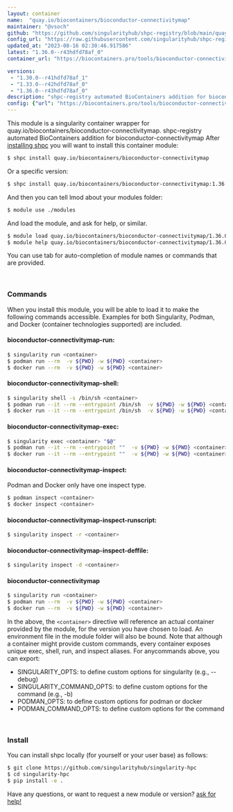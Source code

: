 ```yaml
---
layout: container
name:  "quay.io/biocontainers/bioconductor-connectivitymap"
maintainer: "@vsoch"
github: "https://github.com/singularityhub/shpc-registry/blob/main/quay.io/biocontainers/bioconductor-connectivitymap/container.yaml"
config_url: "https://raw.githubusercontent.com/singularityhub/shpc-registry/main/quay.io/biocontainers/bioconductor-connectivitymap/container.yaml"
updated_at: "2023-08-16 02:30:46.917586"
latest: "1.36.0--r43hdfd78af_0"
container_url: "https://biocontainers.pro/tools/bioconductor-connectivitymap"

versions:
 - "1.30.0--r41hdfd78af_1"
 - "1.33.0--r42hdfd78af_0"
 - "1.36.0--r43hdfd78af_0"
description: "shpc-registry automated BioContainers addition for bioconductor-connectivitymap"
config: {"url": "https://biocontainers.pro/tools/bioconductor-connectivitymap", "maintainer": "@vsoch", "description": "shpc-registry automated BioContainers addition for bioconductor-connectivitymap", "latest": {"1.36.0--r43hdfd78af_0": "sha256:ebe49d59878af05b3647be68c05fb375ac4ed5008127bdd8d30d2c3b8623c21d"}, "tags": {"1.30.0--r41hdfd78af_1": "sha256:089856a3a1c48b2de7898fba6a4ccac48fa36cbcd5b5cb12739d3ef068f63b1d", "1.33.0--r42hdfd78af_0": "sha256:04b50d1768febe4a251bff23327df4243dc72ebf8105f7336e2843ca50fee328", "1.36.0--r43hdfd78af_0": "sha256:ebe49d59878af05b3647be68c05fb375ac4ed5008127bdd8d30d2c3b8623c21d"}, "docker": "quay.io/biocontainers/bioconductor-connectivitymap"}
---
```


This module is a singularity container wrapper for quay.io/biocontainers/bioconductor-connectivitymap.
shpc-registry automated BioContainers addition for bioconductor-connectivitymap
After [installing shpc](#install) you will want to install this container module:


```bash
$ shpc install quay.io/biocontainers/bioconductor-connectivitymap
```

Or a specific version:

```bash
$ shpc install quay.io/biocontainers/bioconductor-connectivitymap:1.36.0--r43hdfd78af_0
```

And then you can tell lmod about your modules folder:

```bash
$ module use ./modules
```

And load the module, and ask for help, or similar.

```bash
$ module load quay.io/biocontainers/bioconductor-connectivitymap/1.36.0--r43hdfd78af_0
$ module help quay.io/biocontainers/bioconductor-connectivitymap/1.36.0--r43hdfd78af_0
```

You can use tab for auto-completion of module names or commands that are provided.

<br>

### Commands

When you install this module, you will be able to load it to make the following commands accessible.
Examples for both Singularity, Podman, and Docker (container technologies supported) are included.

#### bioconductor-connectivitymap-run:

```bash
$ singularity run <container>
$ podman run --rm  -v ${PWD} -w ${PWD} <container>
$ docker run --rm  -v ${PWD} -w ${PWD} <container>
```

#### bioconductor-connectivitymap-shell:

```bash
$ singularity shell -s /bin/sh <container>
$ podman run --it --rm --entrypoint /bin/sh  -v ${PWD} -w ${PWD} <container>
$ docker run --it --rm --entrypoint /bin/sh  -v ${PWD} -w ${PWD} <container>
```

#### bioconductor-connectivitymap-exec:

```bash
$ singularity exec <container> "$@"
$ podman run --it --rm --entrypoint ""  -v ${PWD} -w ${PWD} <container> "$@"
$ docker run --it --rm --entrypoint ""  -v ${PWD} -w ${PWD} <container> "$@"
```

#### bioconductor-connectivitymap-inspect:

Podman and Docker only have one inspect type.

```bash
$ podman inspect <container>
$ docker inspect <container>
```

#### bioconductor-connectivitymap-inspect-runscript:

```bash
$ singularity inspect -r <container>
```

#### bioconductor-connectivitymap-inspect-deffile:

```bash
$ singularity inspect -d <container>
```



#### bioconductor-connectivitymap

```bash
$ singularity run <container>
$ podman run --rm  -v ${PWD} -w ${PWD} <container>
$ docker run --rm  -v ${PWD} -w ${PWD} <container>
```


In the above, the `<container>` directive will reference an actual container provided
by the module, for the version you have chosen to load. An environment file in the
module folder will also be bound. Note that although a container
might provide custom commands, every container exposes unique exec, shell, run, and
inspect aliases. For anycommands above, you can export:

 - SINGULARITY_OPTS: to define custom options for singularity (e.g., --debug)
 - SINGULARITY_COMMAND_OPTS: to define custom options for the command (e.g., -b)
 - PODMAN_OPTS: to define custom options for podman or docker
 - PODMAN_COMMAND_OPTS: to define custom options for the command

<br>

### Install

You can install shpc locally (for yourself or your user base) as follows:

```bash
$ git clone https://github.com/singularityhub/singularity-hpc
$ cd singularity-hpc
$ pip install -e .
```

Have any questions, or want to request a new module or version? [ask for help!](https://github.com/singularityhub/singularity-hpc/issues)